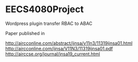# EECS4080Project
Wordpress plugin transfer RBAC to ABAC

Paper published in 

http://aircconline.com/abstract/ijnsa/v11n3/11319ijnsa01.html 
http://aircconline.com/ijnsa/V11N3/11319ijnsa01.pdf
http://airccse.org/journal/jnsa19_current.html
